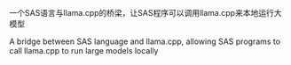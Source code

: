 一个SAS语言与llama.cpp的桥梁，让SAS程序可以调用llama.cpp来本地运行大模型

A bridge between SAS language and llama.cpp, allowing SAS programs to call llama.cpp to run large models locally
